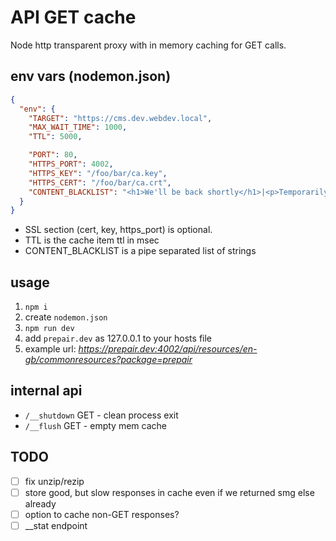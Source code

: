 API GET cache
=============

Node http transparent proxy with in memory caching for GET calls.

## env vars (nodemon.json)

```json
{
  "env": {
    "TARGET": "https://cms.dev.webdev.local",
    "MAX_WAIT_TIME": 1000,
    "TTL": 5000,

    "PORT": 80,
    "HTTPS_PORT": 4002,
    "HTTPS_KEY": "/foo/bar/ca.key",
    "HTTPS_CERT": "/foo/bar/ca.crt",
    "CONTENT_BLACKLIST": "<h1>We'll be back shortly</h1>|<p>Temporarily unavailable due to maintenance</p>"
  }
}
```

* SSL section (cert, key, https_port) is optional.
* TTL is the cache item ttl in msec
* CONTENT_BLACKLIST is a pipe separated list of strings

## usage

1. `npm i`
2. create `nodemon.json`
3. `npm run dev`
4. add `prepair.dev` as 127.0.0.1 to your hosts file
5. example url: _https://prepair.dev:4002/api/resources/en-gb/commonresources?package=prepair_

## internal api

* `/__shutdown` GET - clean process exit
* `/__flush` GET - empty mem cache

## TODO

- [ ] fix unzip/rezip
- [ ] store good, but slow responses in cache even if we returned smg else already 
- [ ] option to cache non-GET responses?
- [ ] __stat endpoint

